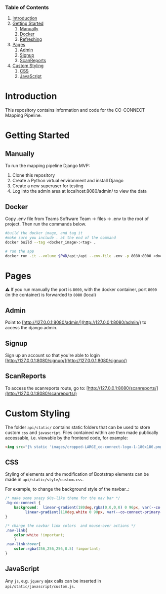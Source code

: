### Table of Contents
1. [Introduction](#introduction)
1. [Getting Started](#getting-started)
   1. [Manually](#manually)
   1. [Docker](#docker)
   1. [Refreshing](#refreshing) 
1. [Pages](#pages)
   1. [Admin](#admin)
   1. [Signup](#signup)
   1. [ScanReports](#scanreports)
1. [Custom Styling](#custom-styling)
   1. [CSS](#css)
   2. [JavaScript](#javascript)

# Introduction
This repository contains information and code for the CO-CONNECT Mapping Pipeline.

# Getting Started <a name="getting-started"></a>

## Manually
To run the mapping pipeline Django MVP:

1.	Clone this repository
2.	Create a Python virtual environment and install Django
3.	Create a new superuser for testing
4. Log into the admin area at localhost:8080/admin/ to view the data

## Docker

Copy .env file from Teams Software Team -> files -> .env to the root of project. Then run the commands below.

```bash
#build the docker image, and tag it
#make sure you include . at the end of the command
docker build --tag <docker_image>:<tag> .

# run the app
docker run -it --volume $PWD/api:/api --env-file .env -p 8080:8000 <docker_image>

```

# Pages

:warning: If you run manually the port is `8000`, with the docker container, port `8000` (in the container) is forwarded to `8080` (local)

## Admin 
Point to [http://127.0.0.1:8080/admin/](http://127.0.0.1:8080/admin/) to access the django admin.

## Signup
Sign up an account so that you're able to login
[http://127.0.0.1:8080/signup/](http://127.0.0.1:8080/signup/)

## ScanReports
To access the scanreports route, go to:
[http://127.0.0.1:8080/scanreports/](http://127.0.0.1:8080/scanreports/)

# Custom Styling <a name="custom-styling"></a>

The folder `api/static/` contains static folders that can be used to store custom `css` and `javascript`. Files contained within are then made publically accessable, i.e. viewable by the frontend code, for example:
```html
<img src="{% static 'images/cropped-LARGE_co-connect-logo-1-180x180.png' %}"...>
```

## CSS

Styling of elements and the modification of Bootstrap elements can be made in `api/static/style/custom.css`.

For example, to change the background style of the navbar..:
```css
/* make some snazy 90s-like theme for the nav bar */
.bg-co-connect {
    background:  linear-gradient(180deg,rgba(0,0,0,0) 0 96px, var(--co-connect-tertiary) 96px 100%),
		 linear-gradient(110deg,white 0 90px, var(--co-connect-primary-light) 150px , var(--co-connect-primary) 400px 80%,var(--co-connect-secondary));
}

/* change the navbar link colors  and mouse-over actions */
.nav-link{
	color:white !important;
    }
.nav-link:hover{
    color:rgba(256,256,256,0.5) !important;
}
```


## JavaScript
Any `js`, e.g. `jquery` ajax calls can be inserted in `api/static/javascript/custom.js`.
